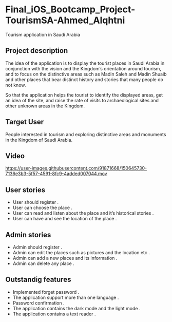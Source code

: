 # Final_iOS_Bootcamp_Project-TourismSA-Ahmed_Alqhtni
Tourism application in Saudi Arabia 

## Project description
The idea of the application is to display the tourist places in Saudi Arabia in conjunction with the vision and the Kingdom’s orientation around tourism, and to focus on the distinctive areas such as Madin Saleh and Madin Shuaib and other places that bear distinct history and stories that many people do not know. 

So that the application helps the tourist to identify the displayed areas, get an idea of the site, and raise the rate of visits to archaeological sites and other unknown areas in the Kingdom.


## Target User
People interested in tourism and exploring distinctive areas and monuments in the Kingdom of Saudi Arabia.


## Video

https://user-images.githubusercontent.com/91871668/150645730-7136e3b3-5f57-4591-8fc9-4added007044.mov




## User stories
   - User should register .
   - User can choose the place .
   -  User can read and listen about the place and it’s historical stories .
   -  User can have and see the location of the place .


## Admin stories

  - Admin should register .
  - Admin can edit the places such as pictures and the location etc .
  - Admin can add a new places and its information .
  - Admin can delete any place .

## Outstandig features

 - Implemented forget password .
 - The application support more than one language  . 
 - Password confirmation .
 - The application contains the dark mode and the light mode .
 - The application contains a text reader .
   
